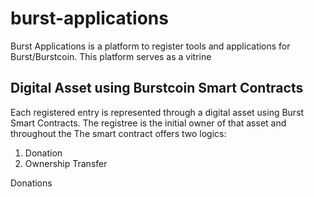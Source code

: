 # burst-applications

Burst Applications is a platform to register tools and applications for Burst/Burstcoin. 
This platform serves as a vitrine 

## Digital Asset using Burstcoin Smart Contracts

Each registered entry is represented through a digital asset using Burst Smart Contracts. The registree is the initial owner of that
asset and throughout the The smart contract offers two logics:

1. Donation
2. Ownership Transfer

Donations
